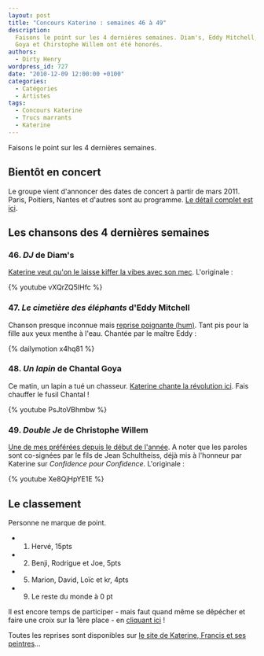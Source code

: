 ```yaml
---
layout: post
title: "Concours Katerine : semaines 46 à 49"
description:
  Faisons le point sur les 4 dernières semaines. Diam's, Eddy Mitchell, Chantal
  Goya et Chirstophe Willem ont été honorés.
authors:
  - Dirty Henry
wordpress_id: 727
date: "2010-12-09 12:00:00 +0100"
categories:
  - Catégories
  - Artistes
tags:
  - Concours Katerine
  - Trucs marrants
  - Katerine
---
```


Faisons le point sur les 4 dernières semaines.

## Bientôt en concert

Le groupe vient d'annoncer des dates de concert à partir de mars 2011. Paris,
Poitiers, Nantes et d'autres sont au programme.
[Le détail complet est ici](http://www.katerinefrancisetsespeintres.com/concerts.html).

## Les chansons des 4 dernières semaines

### 46. *DJ* de Diam's

[Katerine veut qu'on le laisse kiffer la vibes avec son mec](http://www.katerinefrancisetsespeintres.com/dj.html).
L'originale :

{% youtube vXQrZQ5IHfc %}

### 47. *Le cimetière des éléphants* d'Eddy Mitchell

Chanson presque inconnue mais
[reprise poignante (hum)](http://www.katerinefrancisetsespeintres.com/elephants.html).
Tant pis pour la fille aux yeux menthe à l'eau. Chantée par le maître Eddy :

{% dailymotion x4hq81 %}

### 48. *Un lapin* de Chantal Goya

Ce matin, un lapin a tué un chasseur.
[Katerine chante la révolution ici](http://www.katerinefrancisetsespeintres.com/lapin.html).
Fais chauffer le fusil Chantal !

{% youtube PsJtoVBhmbw %}

### 49. *Double Je* de Christophe Willem

[Une de mes préférées depuis le début de l'année](http://www.katerinefrancisetsespeintres.com/double.html).
A noter que les paroles sont co-signées par le fils de Jean Schultheiss, déjà
mis à l'honneur par Katerine sur _Confidence pour Confidence_. L'originale :

{% youtube Xe8QjHpYE1E %}

## Le classement

Personne ne marque de point.

- 1. Hervé, 15pts
- 2. Benji, Rodrigue et Joe, 5pts
- 5. Marion, David, Loïc et kr, 4pts
- 9. Le reste du monde à 0 pt

Il est encore temps de participer - mais faut quand même se dêpécher et faire
une croix sur la 1ère place - en [cliquant ici](569) !

Toutes les reprises sont disponibles sur
[le site de Katerine, Francis et ses peintres](http://www.katerinefrancisetsespeintres.com/)…
